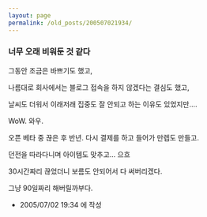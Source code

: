 ```yaml
---
layout: page
permalink: /old_posts/200507021934/
---
```


### 너무 오래 비워둔 것 같다

그동안 조금은 바쁘기도 했고,

나름대로 회사에서는 블로그 접속을 하지 않겠다는 결심도 했고,

날씨도 더워서 이래저래 집중도 잘 안되고 하는 이유도 있었지만....



<a name="299819_1"></a>WoW. 와우.

오픈 베타 중 끊은 후 반년. 다시 결제를 하고 들어가 만렙도 만들고.

던전을 따라다니며 아이템도 맞추고... 으흐

30시간짜리 끊었더니 보름도 안되어서 다 써버리겠다.

그냥 90일짜리 해버릴까부다.






- 2005/07/02 19:34 에 작성